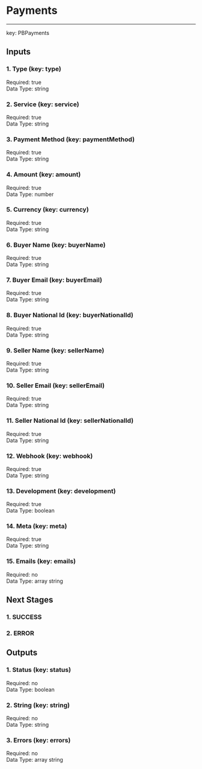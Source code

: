 # Payments  
  
****  
key: PBPayments  
## Inputs  
### 1. Type (key: type)  
  
Required: true  
Data Type: string   
### 2. Service (key: service)  
  
Required: true  
Data Type: string   
### 3. Payment Method (key: paymentMethod)  
  
Required: true  
Data Type: string   
### 4. Amount (key: amount)  
  
Required: true  
Data Type: number   
### 5. Currency (key: currency)  
  
Required: true  
Data Type: string   
### 6. Buyer Name (key: buyerName)  
  
Required: true  
Data Type: string   
### 7. Buyer Email (key: buyerEmail)  
  
Required: true  
Data Type: string   
### 8. Buyer National Id (key: buyerNationalId)  
  
Required: true  
Data Type: string   
### 9. Seller Name (key: sellerName)  
  
Required: true  
Data Type: string   
### 10. Seller Email (key: sellerEmail)  
  
Required: true  
Data Type: string   
### 11. Seller National Id (key: sellerNationalId)  
  
Required: true  
Data Type: string   
### 12. Webhook (key: webhook)  
  
Required: true  
Data Type: string   
### 13. Development (key: development)  
  
Required: true  
Data Type: boolean   
### 14. Meta (key: meta)  
  
Required: true  
Data Type: string   
### 15. Emails (key: emails)  
  
Required: no  
Data Type: array string  
## Next Stages  
### 1. SUCCESS  
  
### 2. ERROR  
  
## Outputs  
### 1. Status (key: status)  
  
Required: no  
Data Type: boolean   
### 2. String (key: string)  
  
Required: no  
Data Type: string   
### 3. Errors (key: errors)  
  
Required: no  
Data Type: array string